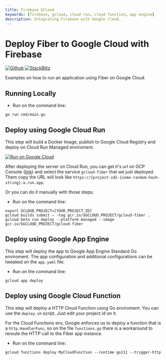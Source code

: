 ```yaml
---
title: Firebase GCloud
keywords: [firebase, gcloud, cloud run, cloud function, app engine]
description: Integrating Firebase with Google Cloud.
---
```


# Deploy Fiber to Google Cloud with Firebase

[![Github](https://img.shields.io/static/v1?label=&message=Github&color=2ea44f&style=for-the-badge&logo=github)](https://github.com/khulnasoft/recipes/tree/master/gcloud) [![StackBlitz](https://img.shields.io/static/v1?label=&message=StackBlitz&color=2ea44f&style=for-the-badge&logo=StackBlitz)](https://stackblitz.com/github/khulnasoft/recipes/tree/master/gcloud)

Examples on how to run an application using Fiber on Google Cloud.

## Running Locally

* Run on the command line:
```
go run cmd/main.go
```

## Deploy using Google Cloud Run

This step will build a Docker Image, publish to Google Cloud Registry and deploy on Cloud Run Managed enviroment.

[![Run on Google Cloud](https://storage.googleapis.com/cloudrun/button.svg)](https://console.cloud.google.com/cloudshell/editor?shellonly=true&cloudshell_image=gcr.io/cloudrun/button&cloudshell_git_repo=https://github.com/khulnasoft/recipes&cloudshell_working_dir=gcloud)

After deploying the server on Cloud Run, you can get it's url on GCP Console ([link](https://console.cloud.google.com/run)) and select the service `gcloud-fiber` that we just deployed. Them copy the URL will look like `https://{project-id}-{some-random-hash-string}.a.run.app`.

Or you can do it manually with those steps:

* Run on the command line:
```
export GCLOUD_PROJECT=[YOUR_PROJECT_ID]
gcloud builds submit — -tag gcr.io/$GCLOUD_PROJECT/gcloud-fiber .
gcloud beta run deploy --platform managed --image gcr.io/$GCLOUD_PROJECT/gcloud-fiber
```

## Deploy using Google App Engine

This step will deploy the app to Google App Engine Standard Go enviroment. The app configuration and additional configurations can be tweaked on the `app.yaml` file.

* Run on the command line:
```
gcloud app deploy
```

## Deploy using Google Cloud Function

This step will deploy a HTTP Cloud Function using Go enviroment. You can use the `deploy.sh` script. Just edit your project id on it.

For the Cloud Functions env, Google enforces us to deploy a function that is a `http.HandlerFunc`, so on the file `functions.go` there is a workaround to reroute the HTTP call to the Fiber app instance.

* Run on the command line:
```
gcloud functions deploy MyCloudFunction --runtime go111 --trigger-http
```
